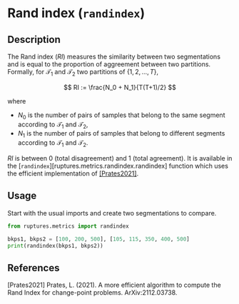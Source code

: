 # Rand index (`randindex`)

## Description

The Rand index ($RI$) measures the similarity between two segmentations and is
equal to the proportion of aggreement between two partitions.
Formally, for $\mathcal{T}_1$ and $\mathcal{T}_2$ two partitions of $\{1, 2,\dots,T\}$,

$$
RI := \frac{N_0 + N_1}{T(T+1)/2}
$$

where

- $N_0$ is the number of pairs of samples that belong to the same segment
according to $\mathcal{T}_1$ and $\mathcal{T}_2$,
- $N_1$ is the number of pairs of samples that belong to different segments
according to $\mathcal{T}_1$ and $\mathcal{T}_2$.

$RI$ is between 0 (total disagreement) and 1 (total agreement).
It is available in the [`randindex`][ruptures.metrics.randindex.randindex]
function which uses the efficient implementation of [[Prates2021]](#Prates2021).

## Usage

Start with the usual imports and create two segmentations to compare.

```python
from ruptures.metrics import randindex

bkps1, bkps2 = [100, 200, 500], [105, 115, 350, 400, 500]
print(randindex(bkps1, bkps2))
```

## References

<a id="Prates2021">[Prates2021]</a>
Prates, L. (2021). A more efficient algorithm to compute the Rand Index for
change-point problems. ArXiv:2112.03738.